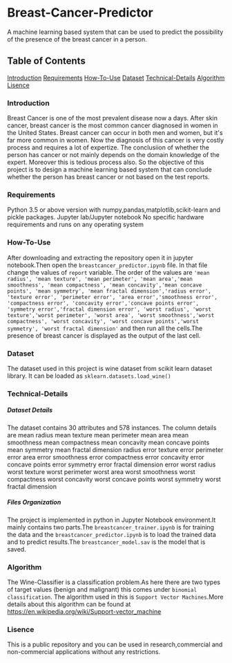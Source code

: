 # Breast-Cancer-Predictor
A machine learning based system that can be used to predict the possibility of the presence of the breast cancer in a person.
## Table of Contents
[Introduction](#Introduction)
[Requirements](#Requirements)
[How-To-Use](#How-To-Use)
[Dataset](#Dataset)
[Technical-Details](#Technical-Details)
[Algorithm](#Algorithm)
[Lisence](#Lisence)
### Introduction
Breast Cancer is one of the most prevalent disease now a days. After skin cancer, breast cancer is the most common cancer diagnosed in women in the United States. Breast cancer can occur in both men and women, but it's far more common in women. Now the diagnosis of this cancer is very costly process and requires a lot of expertize. The conclusiion of whether the person has cancer or not mainly depends on the domain knowledge of the expert. Moreover this is tedious process also. So the objective of this project is to design a machine learning based system that can conclude whether the person has breast cancer or not based on the test reports.
### Requirements
Python 3.5 or above version with numpy,pandas,matplotlib,scikit-learn and pickle packages.
Jupyter lab/Jupyter notebook
No specific hardware requirements and runs on any operating system
### How-To-Use
After downloading and extracting the repository open it in jupyter notebook.Then open the `breastcancer_predictor.ipynb` file. In that file change the values of `report` variable.
The order of the values are `'mean radius', 'mean texture', 'mean perimeter', 'mean area','mean smoothness', 'mean compactness', 'mean concavity','mean concave points', 'mean symmetry', 'mean fractal dimension','radius error', 'texture error', 'perimeter error', 'area error','smoothness error', 'compactness error', 'concavity error','concave points error', 'symmetry error','fractal dimension error', 'worst radius', 'worst texture','worst perimeter', 'worst area', 'worst smoothness','worst compactness', 'worst concavity', 'worst concave points','worst symmetry', 'worst fractal dimension'` and then run all the cells.The presence of breast cancer is displayed as the output of the last cell.

### Dataset
The dataset used in this project is wine dataset from scikit learn dataset library.
It can be loaded as `sklearn.datasets.load_wine()`
### Technical-Details
##### Dataset Details
The dataset contains 30 attributes and 578 instances.
The column details are
mean radius
mean texture
mean perimeter
mean area
mean smoothness
mean compactness
mean concavity
mean concave points
mean symmetry
mean fractal dimension
radius error
texture error
perimeter error
area error
smoothness error
compactness error
concavity error
concave points error
symmetry error
fractal dimension error
worst radius
worst texture
worst perimeter
worst area
worst smoothness
worst compactness
worst concavity
worst concave points
worst symmetry
worst fractal dimension
##### Files Organization
The project is implemented in python in Jupyter Notebook environment.It mainly contains two parts.The `breastcancer_trainer.ipynb` is for training the data and the `breastcancer_predictor.ipynb` is to load the trained data and to predict results.The `breastcancer_model.sav` is the model that is saved.
### Algorithm
The Wine-Classifier is a classification problem.As here there are two types of target values (benign and malignant) this comes under `binomial classification`.
The algorithm used in this is `Support Vector Machines`.More details about this algorithm can be found at <https://en.wikipedia.org/wiki/Support-vector_machine>
### Lisence
This is a public repository and you can be used in research,commercial and non-commercial applications without any restrictions.
